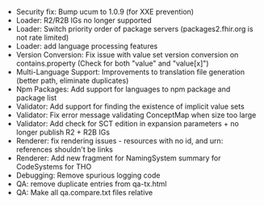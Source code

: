 * Security fix: Bump ucum to 1.0.9 (for XXE prevention)
* Loader: R2/R2B IGs no longer supported
* Loader: Switch priority order of package servers (packages2.fhir.org is not rate limited)
* Loader: add language processing features
* Version Conversion: Fix issue with value set version conversion on contains.property (Check for both "value" and "value[x]")
* Multi-Language Support: Improvements to translation file generation (better path, eliminate duplicates)
* Npm Packages: Add support for languages to npm package and package list
* Validator: Add support for finding the existence of implicit value sets
* Validator: Fix error message validating ConceptMap when size too large
* Validator: Add check for SCT edition in expansion parameters + no longer publish R2 + R2B IGs
* Renderer: fix rendering issues - resources with no id, and urn: references shouldn't be links
* Renderer: Add new fragment for NamingSystem summary for CodeSystems for THO
* Debugging: Remove spurious logging code
* QA: remove duplicate entries from qa-tx.html
* QA: Make all qa.compare.txt files relative
